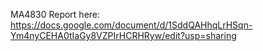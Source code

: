 MA4830 Report here: https://docs.google.com/document/d/1SddQAHhqLrHSqn-Ym4nyCEHA0tIaGy8VZPIrHCRHRyw/edit?usp=sharing
